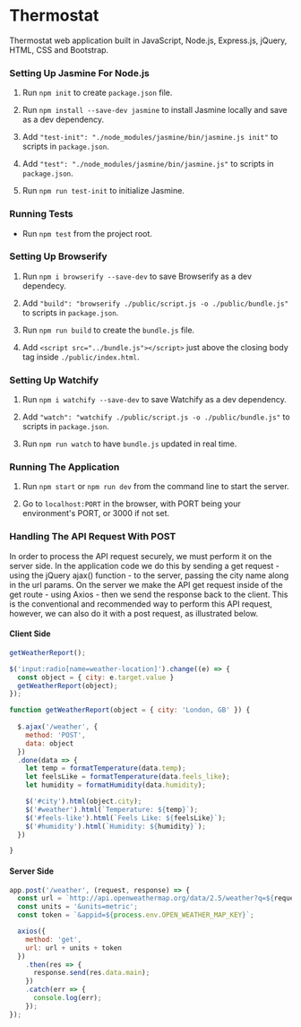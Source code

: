 # Thermostat

Thermostat web application built in JavaScript, Node.js, Express.js, jQuery, HTML, CSS and Bootstrap.

### Setting Up Jasmine For Node.js

1. Run ```npm init``` to create ```package.json``` file.

2. Run ```npm install --save-dev jasmine``` to install Jasmine locally and save as a dev dependency.

3. Add ```"test-init": "./node_modules/jasmine/bin/jasmine.js init"``` to scripts in ```package.json```.

4. Add ```"test": "./node_modules/jasmine/bin/jasmine.js"``` to scripts in ```package.json```.

5. Run ```npm run test-init``` to initialize Jasmine.

### Running Tests

* Run ```npm test``` from the project root.

### Setting Up Browserify

1. Run ```npm i browserify --save-dev``` to save Browserify as a dev dependecy.

2. Add ```"build": "browserify ./public/script.js -o ./public/bundle.js"``` to scripts in ```package.json```.

3. Run ```npm run build``` to create the ```bundle.js``` file.

4. Add ```<script src="../bundle.js"></script>``` just above the closing body tag inside ```./public/index.html```.

### Setting Up Watchify

1. Run ```npm i watchify --save-dev``` to save Watchify as a dev dependency.

2. Add ```"watch": "watchify ./public/script.js -o ./public/bundle.js"``` to scripts in ```package.json```.

3. Run ```npm run watch``` to have ```bundle.js``` updated in real time.

### Running The Application

1. Run ```npm start``` or ```npm run dev``` from the command line to start the server.

2. Go to ```localhost:PORT``` in the browser, with PORT being your environment's PORT, or 3000 if not set.

### Handling The API Request With POST

In order to process the API request securely, we must perform it on the server side. In the application code we do this by sending a get request - using the jQuery ajax() function - to the server, passing the city name along in the url params. On the server we make the API get request inside of the get route - using Axios - then we send the response back to the client.
This is the conventional and recommended way to perform this API request, however, we can also do it with a post request, as
illustrated below.

#### Client Side

```javascript
getWeatherReport();

$('input:radio[name=weather-location]').change((e) => {
  const object = { city: e.target.value }
  getWeatherReport(object);
});

function getWeatherReport(object = { city: 'London, GB' }) {
    
  $.ajax('/weather', {
    method: 'POST',
    data: object
  })
  .done(data => {
    let temp = formatTemperature(data.temp);
    let feelsLike = formatTemperature(data.feels_like);
    let humidity = formatHumidity(data.humidity);

    $('#city').html(object.city);
    $('#weather').html(`Temperature: ${temp}`);
    $('#feels-like').html(`Feels Like: ${feelsLike}`);
    $('#humidity').html(`Humidity: ${humidity}`);
  })

}
```

#### Server Side

```javascript
app.post('/weather', (request, response) => {
  const url = `http://api.openweathermap.org/data/2.5/weather?q=${request.body.city}`;
  const units = '&units=metric';
  const token = `&appid=${process.env.OPEN_WEATHER_MAP_KEY}`;

  axios({
    method: 'get',
    url: url + units + token
  })
    .then(res => {
      response.send(res.data.main);
    })
    .catch(err => {
      console.log(err);
    });
});
```
